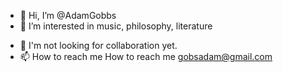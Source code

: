 - 👋 Hi, I’m @AdamGobbs
- 👀 I’m interested in music, philosophy, literature
<!-- - 🌱 I’m currently learning HTML, CSS -->
- 💞️ I'm not looking for collaboration yet.
- 📫 How to reach me How to reach me gobsadam@gmail.com

<!---
AdamGobbs/AdamGobbs is a ✨ special ✨ repository because its `README.md` (this file) appears on your GitHub profile.
You can click the Preview link to take a look at your changes.
--->
